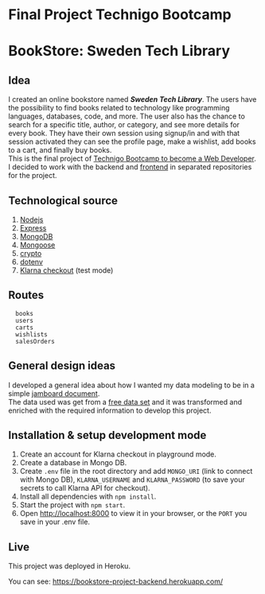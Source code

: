# Final Project Technigo Bootcamp
# BookStore: Sweden Tech Library


## Idea  
I created an online bookstore named ***Sweden Tech Library***. The users have the possibility to find books related to technology like programming languages, databases, code, and more.  The user also has the chance to search for a specific title, author, or category, and see more details for every book. They have their own session using signup/in and with that session activated they can see the profile page, make a wishlist, add books to a cart, and finally buy books.  
This is the final project of [Technigo Bootcamp to become a Web Developer](https://www.technigo.io/program). 
I decided to work with the backend and [frontend](https://github.com/PriscilaAlfaro/bookstore-frontend) in separated repositories for the project.

## Technological source

1. [Nodejs](https://nodejs.org/es/)
2. [Express](http://expressjs.com/) 
3. [MongoDB](https://www.mongodb.com/) 
4. [Mongoose](https://mongoosejs.com/docs/)
5. [crypto](https://www.npmjs.com/package/crypto-js)
6. [dotenv](https://www.npmjs.com/package/dotenv)
7. [Klarna checkout](https://www.klarna.com/se/foretag/produkter/checkout/) (test mode)

## Routes
```
  books
  users
  carts
  wishlists
  salesOrders
```
## General design ideas
I developed a general idea about how I wanted my data modeling to be in a simple [jamboard document](https://jamboard.google.com/d/1P-4nCIT4J0eBcKg9AAa4y0nALJxTdqozpYkcxH2C2EM/viewer?f=5).  
The data used was get from a [free data set](https://github.com/ozlerhakan/mongodb-json-files/blob/master/datasets/books.json) and it was transformed and enriched with the required information to develop this project. 

## Installation & setup development mode

1. Create an account for Klarna checkout in playground mode.  
2. Create a database in Mongo DB.  
3. Create `.env` file in the root directory and add `MONGO_URI` (link to connect with Mongo DB), `KLARNA_USERNAME` and `KLARNA_PASSWORD` (to save your secrets to call Klarna API for checkout).    
4. Install all dependencies with `npm install`.  
5. Start the project with `npm start`.  
6. Open [http://localhost:8000](http://localhost:8000) to view it in your browser, or the `PORT` you save in your .env file.  

## Live
This project was deployed in Heroku.

You can see: https://bookstore-project-backend.herokuapp.com/ 